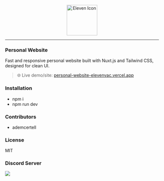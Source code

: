 <p align="center">
  <a href="https://eleven.js.org" target="_blank">
    <img width="100" src="https://raw.githubusercontent.com/elevenvac/elevenvac/master/011nobgLebensraum.png" alt="Eleven Icon">
  </a>
</p>

---

### Personal Website

Fast and responsive personal website built with Nuxt.js and Tailwind CSS, designed for clean UI.

> 🌐 Live demo/site: [personal-website-elevenvac.vercel.app](https://personal-website-elevenvac.vercel.app)

### Installation
- npm i
- npm run dev

### Contributors
- ademcertell

### License
MIT


### Discord Server
<a href="https://discord.gg/uhwjhWryND">
  <img src="http://invidget.switchblade.xyz/SSMFDRvrYz"/>
</a>
